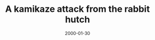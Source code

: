 ---
layout: base.njk
title : 'A kamikaze attack from the rabbit hutch' 
view_title : 'A kamikaze attack from the rabbit hutch' 
year : '2000' 
date : '2000-01-30' 
img_file : '/drawing/akamikaze.png' 
html_file : 'akamikaze' 
next_html : 'imthinkin.html' 
year_order : '93' 
permalink : "title/{{html_file}}.html"
---
